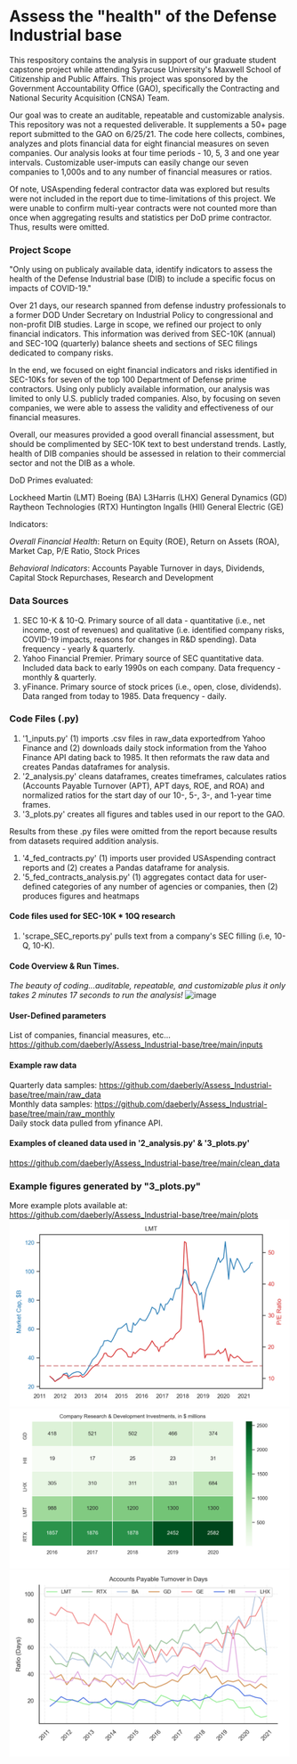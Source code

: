 # Assess the "health" of the Defense Industrial base
This respository contains the analysis in support of our graduate student capstone project while attending Syracuse University's Maxwell School of Citizenship and Public Affairs. This project was sponsored by the Government Accountability Office (GAO), specifically the Contracting and National Security Acquisition (CNSA) Team.

Our goal was to create an auditable, repeatable and customizable analysis. This repository was not a requested deliverable. It supplements a 50+ page report submitted to the GAO on 6/25/21. The code here collects, combines, analyzes and plots financial data for eight financial measures on seven companies. Our analysis looks at four time periods - 10, 5, 3 and one year intervals. Customizable user-imputs can easily change our seven companies to 1,000s and to any number of financial measures or ratios. 

Of note, USAspending federal contractor data was explored but results were not included in the report due to time-limitations of this project. We were unable to confirm multi-year contracts were not counted more than once when aggregating results and statistics per DoD prime contractor. Thus, results were omitted.

### Project Scope
"Only using on publicaly available data, identify indicators to assess the health of the Defense Industrial base (DIB) to include a specific focus on impacts of COVID-19."

Over 21 days, our research spanned from defense industry professionals to a former DOD Under Secretary on Industrial Policy to congressional and non-profit DIB studies. Large in scope, we refined our project to only financial indicators. This information was derived from SEC-10K (annual) and SEC-10Q (quarterly) balance sheets and sections of SEC filings dedicated to company risks. 

In the end, we focused on eight financial indicators and risks identified in SEC-10Ks for seven of the top 100 Department of Defense prime contractors. Using only publicly available information, our analysis was limited to only U.S. publicly traded companies. Also, by focusing on seven companies, we were able to assess the validity and effectiveness of our financial measures. 

Overall, our measures provided a good overall financial assessment, but should be complimented by SEC-10K text to best understand trends. Lastly, health of DIB companies should be assessed in relation to their commercial sector and not the DIB as a whole.

DoD Primes evaluated:

Lockheed Martin (LMT)   Boeing (BA)   L3Harris (LHX)  General Dynamics (GD)  
Raytheon Technologies (RTX)  Huntington Ingalls (HII) General Electric (GE)

Indicators:

*Overall Financial Health*: Return on Equity (ROE), Return on Assets (ROA), Market Cap, P/E Ratio, Stock Prices

*Behavioral Indicators*: Accounts Payable Turnover in days, Dividends, Capital Stock Repurchases, Research and Development

### Data Sources 
1. SEC 10-K & 10-Q. Primary source of all data - quantitative (i.e., net income, cost of revenues) and qualitative (i.e. identified company risks, COVID-19 impacts, reasons for changes in R&D spending). Data frequency - yearly & quarterly.
1. Yahoo Financial Premier. Primary source of SEC quantitative data. Included data back to early 1990s on each company.  Data frequency - monthly & quarterly.
1. yFinance. Primary source of stock prices (i.e., open, close, dividends). Data ranged from today to 1985. Data frequency - daily.

### Code Files (.py)
1. '1_inputs.py' (1) imports .csv files in raw_data exportedfrom Yahoo Finance and (2) downloads daily stock information from the Yahoo Finance API dating back to 1985. It then reformats the raw data and creates Pandas dataframes for analysis.
1. '2_analysis.py' cleans dataframes, creates timeframes, calculates ratios (Accounts Payable Turnover (APT), APT days, ROE, and ROA) and normalized ratios for the start day of our 10-, 5-, 3-, and 1-year time frames.
1. '3_plots.py' creates all figures and tables used in our report to the GAO.

Results from these .py files were omitted from the report because results from datasets required addition analysis.
1. '4_fed_contracts.py' (1) imports user provided USAspending contract reports and (2) creates a Pandas dataframe for analysis.
1. '5_fed_contracts_analysis.py' (1) aggregates contact data for user-defined categories of any number of agencies or companies, then (2) produces figures and heatmaps 

#### Code files used for SEC-10K * 10Q research
1. 'scrape_SEC_reports.py' pulls text from a company's SEC filling (i.e, 10-Q, 10-K). 

#### Code Overview & Run Times.
*The beauty of coding...auditable, repeatable, and customizable plus it only takes 2 minutes 17 seconds to run the analysis!*
![image](https://user-images.githubusercontent.com/68342740/123573958-f9c15880-d79c-11eb-9df5-90be11c435de.png)

#### User-Defined parameters
List of companies, financial measures, etc... https://github.com/daeberly/Assess_Industrial-base/tree/main/inputs

#### Example raw data
Quarterly data samples: https://github.com/daeberly/Assess_Industrial-base/tree/main/raw_data <br />
Monthly data samples: https://github.com/daeberly/Assess_Industrial-base/tree/main/raw_monthly <br />
Daily stock data pulled from yfinance API.

#### Examples of cleaned data used in '2_analysis.py' & '3_plots.py'
https://github.com/daeberly/Assess_Industrial-base/tree/main/clean_data

### Example figures generated by "3_plots.py"
More example plots available at: https://github.com/daeberly/Assess_Industrial-base/tree/main/plots
![](https://github.com/daeberly/Assess_Industrial-base/blob/main/plots/Purchase_MarketCap/10yr_MarketCap%26PE_LMT.png)
![](https://github.com/daeberly/Assess_Industrial-base/blob/main/plots/R%26D/All_RD_heatmap.png)
![](https://github.com/daeberly/Assess_Industrial-base/blob/main/plots/APT/10yr_APTdays_all.png)

